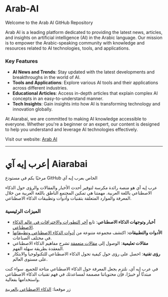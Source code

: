 # Arab-AI
Welcome to the Arab AI GitHub Repository

Arab AI is a leading platform dedicated to providing the latest news, articles, and insights on artificial intelligence (AI) in the Arabic language. Our mission is to empower the Arabic-speaking community with knowledge and resources related to AI technologies, tools, and applications.

### Key Features
- **AI News and Trends**: Stay updated with the latest developments and breakthroughs in the world of AI.
- **Tools and Applications**: Explore various AI tools and their applications across different industries.
- **Educational Articles**: Access in-depth articles that explain complex AI concepts in an easy-to-understand manner.
- **Tech Insights**: Gain insights into how AI is transforming technology and innovation globally.

At Aiarabai, we are committed to making AI knowledge accessible to everyone. Whether you're a beginner or an expert, our content is designed to help you understand and leverage AI technologies effectively.

Visit our website: [Arab AI](https://aiarabai.com)

---

# عرب إيه آي| Aiarabai

مرحبًا بكم في مستودع GitHub الخاص بعرب إيه آي

 عرب إيه آي هو منصة رائدة مكرسة لتوفير أحدث الأخبار والمقالات والرؤى حول الذكاء الاصطناعي باللغة العربية. مهمتنا هي تمكين المجتمع الناطق باللغة العربية من خلال المعرفة والموارد المتعلقة بتقنيات وأدوات وتطبيقات الذكاء الاصطناعي.

### الميزات الرئيسية
- **أخبار وتوجهات الذكاء الاصطناعي**: تابع [آخر التطورات والاختراقات في عالم الذكاء الاصطناعي](https://aiarabai.com/category/ai-news/).
- **الأدوات والتطبيقات**: اكتشف مجموعة متنوعة من [أدوات الذكاء الاصطناعي وتطبيقاتها](https://aiarabai.com/category/ai-tools-applications/) في مختلف الصناعات.
- **مقالات تعليمية**: الوصول إلى [مقالات متعمقة](https://aiarabai.com/ai-blog/) تشرح مفاهيم الذكاء الاصطناعي المعقدة بطريقة سهلة الفهم.
- **رؤى تقنية**: احصل على رؤى حول كيفية تحول الذكاء الاصطناعي للتكنولوجيا والابتكار على مستوى العالم.

في عرب إيه آي، نلتزم بجعل المعرفة حول الذكاء الاصطناعي متاحة للجميع. سواء كنت مبتدئًا أو خبيرًا، فإن محتوياتنا مصممة لمساعدتك في فهم تقنيات الذكاء الاصطناعي واستخدامها بفعالية.

زر موقعنا: [الذكاء الاصطناعي بالعربية](https://aiarabai.com)
